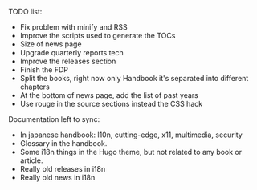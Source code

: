 TODO list:

- Fix problem with minify and RSS
- Improve the scripts used to generate the TOCs
- Size of news page
- Upgrade quarterly reports tech
- Improve the releases section
- Finish the FDP
- Split the books, right now only Handbook it's separated into different chapters
- At the bottom of news page, add the list of past years
- Use rouge in the source sections instead the CSS hack

Documentation left to sync:

- In japanese handbook: l10n, cutting-edge, x11, multimedia, security
- Glossary in the handbook.
- Some i18n things in the Hugo theme, but not related to any book or article.
- Really old releases in i18n
- Really old news in i18n
